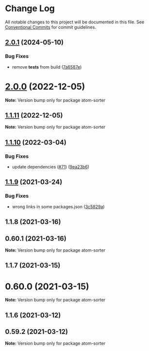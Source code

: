 # Change Log

All notable changes to this project will be documented in this file.
See [Conventional Commits](https://conventionalcommits.org) for commit guidelines.

## [2.0.1](https://github.com/cheminfo/mass-tools/compare/atom-sorter@2.0.0...atom-sorter@2.0.1) (2024-05-10)


### Bug Fixes

* remove __tests__ from build ([7a6587e](https://github.com/cheminfo/mass-tools/commit/7a6587e2024a4c15763d751ccbdaa65baa5351e2))





# [2.0.0](https://github.com/cheminfo/mass-tools/compare/atom-sorter@1.1.11...atom-sorter@2.0.0) (2022-12-05)

**Note:** Version bump only for package atom-sorter

## [1.1.11](https://github.com/cheminfo/mass-tools/compare/atom-sorter@1.1.10...atom-sorter@1.1.11) (2022-12-05)

**Note:** Version bump only for package atom-sorter

## [1.1.10](https://github.com/cheminfo/mass-tools/compare/atom-sorter@1.1.9...atom-sorter@1.1.10) (2022-03-04)

### Bug Fixes

- update dependencies ([#71](https://github.com/cheminfo/mass-tools/issues/71)) ([9ea23b6](https://github.com/cheminfo/mass-tools/commit/9ea23b6683d32489b26b0f9abda97dc69fffaca3))

## [1.1.9](https://github.com/cheminfo/mass-tools/compare/atom-sorter@1.1.8...atom-sorter@1.1.9) (2021-03-24)

### Bug Fixes

- wrong links in some packages.json ([3c5829a](https://github.com/cheminfo/mass-tools/commit/3c5829a153dd198d56e7d54c065bf7e241ea0423))

## 1.1.8 (2021-03-16)

## 0.60.1 (2021-03-16)

**Note:** Version bump only for package atom-sorter

## 1.1.7 (2021-03-15)

# 0.60.0 (2021-03-15)

**Note:** Version bump only for package atom-sorter

## 1.1.6 (2021-03-12)

## 0.59.2 (2021-03-12)

**Note:** Version bump only for package atom-sorter
